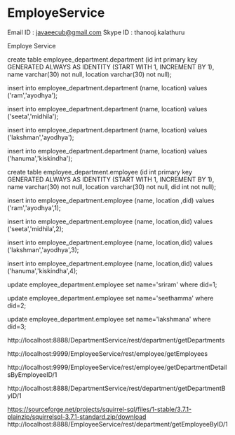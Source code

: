 # EmployeService

Email ID : javaeecub@gmail.com
Skype ID : thanooj.kalathuru

Employe Service


create table employee_department.department (id int primary key GENERATED ALWAYS AS IDENTITY (START WITH 1, INCREMENT BY 1), name varchar(30) not null, location varchar(30) not null);

insert into employee_department.department (name, location) values ('ram','ayodhya');

insert into employee_department.department (name, location) values ('seeta','midhila');

insert into employee_department.department (name, location) values ('lakshman','ayodhya');

insert into employee_department.department (name, location) values ('hanuma','kiskindha');

create table employee_department.employee (id int primary key GENERATED ALWAYS AS IDENTITY (START WITH 1, INCREMENT BY 1), name varchar(30) not null, location varchar(30) not null, did int not null);

insert into employee_department.employee (name, location ,did) values ('ram','ayodhya',1);

insert into employee_department.employee (name, location,did) values ('seeta','midhila',2);

insert into employee_department.employee (name, location,did) values ('lakshman','ayodhya',3);

insert into employee_department.employee (name, location,did) values ('hanuma','kiskindha',4);

update employee_department.employee set name='sriram' where did=1;

update employee_department.employee set name='seethamma' where did=2;

update employee_department.employee set name='lakshmana' where did=3;


http://localhost:8888/DepartmentService/rest/department/getDepartments

http://localhost:9999/EmployeeService/rest/employee/getEmployees

http://localhost:9999/EmployeeService/rest/employee/getDepartmentDetailsByEmployeeID/1

http://localhost:8888/DepartmentService/rest/department/getDepartmentByID/1





https://sourceforge.net/projects/squirrel-sql/files/1-stable/3.7.1-plainzip/squirrelsql-3.7.1-standard.zip/download
http://localhost:8888/EmployeeService/rest/department/getEmployeeByID/1
